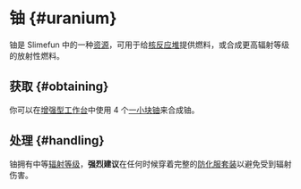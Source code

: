 # 铀 {#uranium}

铀是 Slimefun 中的一种[资源](/Resources)，可用于给[核反应堆](/Reactors)提供燃料，或合成更高辐射等级的放射性燃料。

## 获取 {#obtaining}

你可以在[增强型工作台](/Enhanced-Crafting-Table)中使用 4 个[一小块铀](/Small-Chunk-of-Uranium)来合成铀。

## 处理 {#handling}

铀拥有中等[辐射等级](/Radiation)，**强烈建议**在任何时候穿着完整的[防化服套装](/Armor#hazmat-suit)以避免受到辐射伤害。
